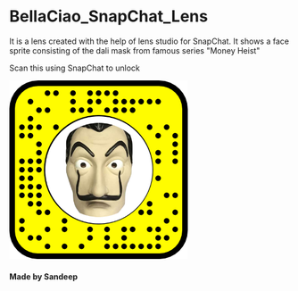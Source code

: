 # BellaCiao_SnapChat_Lens
It is a lens created with the help of lens studio for SnapChat. It shows a face sprite consisting of the dali mask from famous series "Money Heist"

Scan this using SnapChat to unlock




![](https://github.com/sandace0987/BellaCiao_SnapChat_Lens/blob/master/SnapCode/snapcode.png)




#### Made by Sandeep
